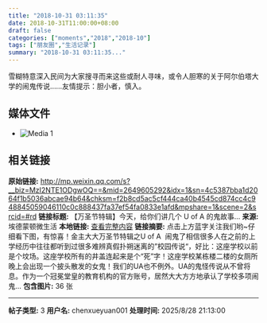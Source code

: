 ```yaml
---
title: "2018-10-31 03:11:35"
date: 2018-10-31T11:00:00+08:00
draft: false
categories: ["moments","2018","2018-10"]
tags: ["朋友圈","生活记录"]
summary: "2018-10-31 03:11:35..."
---
```


雪糊特意深入民间为大家搜寻而来这些或耐人寻味，或令人胆寒的关于阿尔伯塔大学的闹鬼传说……友情提示：胆小者，慎入。

## 媒体文件

- ![Media 1](/Moments/photos/2018-10-31/201810310311350.jpg)

## 相关链接

**原始链接:** http://mp.weixin.qq.com/s?__biz=MzI2NTE1ODgwOQ==&mid=2649605292&idx=1&sn=4c5387bba1d2064f1b5036abcae94b64&chksm=f2b8cd5ac5cf444ca40b4545cd874cc4c948845059046110c0c888437fa37ef54fa0833e1afd&mpshare=1&scene=2&srcid=#rd
**链接标题:** 【万圣节特辑】今天，给你们讲几个 U of A 的鬼故事…
**来源:** 埃德蒙顿微生活
**本地链接:** [查看完整内容](/link_content/2018/10/2018-10-31-1/link_content/)
**链接摘要:** 点击上方蓝字关注我们哟~仔细看下图，有惊喜！金主大大万圣节特辑之U of A  闹鬼了相信很多人在之前的上学经历中往往都听到过很多难辨真假扑朔迷离的”校园传说“，好比：这座学校以前是个坟场。这座学校所有的井盖连起来是个“死”字！这座学校某栋楼二楼的女厕所晚上会出现一个披头散发的女鬼！我们的UA也不例外。UA的鬼怪传说从不曾将息。作为一个冠冕堂皇的教育机构的官方账号，居然大大方方地承认了学校多项闹鬼...
**包含图片:** 36 张

---

**帖子类型:** 3
**用户名:** chenxueyuan001
**处理时间:** 2025/8/28 21:13:00